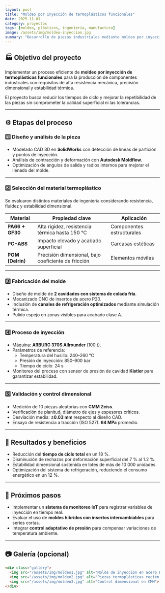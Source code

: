 ```yaml
---
layout: post
title: "Moldeo por inyección de termoplásticos funcionales"
date: 2025-11-01
category: proyectos
tags: [moldeo, plásticos, ingeniería, manufactura]
image: /assets/img/moldeo-inyeccion.jpg
summary: "Desarrollo de piezas industriales mediante moldeo por inyección de materiales termoplásticos de alta resistencia, optimizando tiempos de ciclo y precisión dimensional."
---
```


## 🏭 Objetivo del proyecto

Implementar un proceso eficiente de **moldeo por inyección de termoplásticos funcionales** para la producción de componentes industriales con requisitos de alta resistencia mecánica, precisión dimensional y estabilidad térmica.

El proyecto busca reducir los tiempos de ciclo y mejorar la repetibilidad de las piezas sin comprometer la calidad superficial ni las tolerancias.

---

## ⚙️ Etapas del proceso

### 1️⃣ Diseño y análisis de la pieza

- Modelado CAD 3D en **SolidWorks** con detección de líneas de partición y puntos de inyección.  
- Análisis de contracción y deformación con **Autodesk Moldflow**.  
- Optimización de ángulos de salida y radios internos para mejorar el llenado del molde.

---

### 2️⃣ Selección del material termoplástico

Se evaluaron distintos materiales de ingeniería considerando resistencia, fluidez y estabilidad dimensional.

| Material | Propiedad clave | Aplicación |
|-----------|-----------------|-------------|
| **PA66 + GF30** | Alta rigidez, resistencia térmica hasta 150 °C | Componentes estructurales |
| **PC-ABS** | Impacto elevado y acabado superficial | Carcasas estéticas |
| **POM (Delrin)** | Precisión dimensional, bajo coeficiente de fricción | Elementos móviles |

---

### 3️⃣ Fabricación del molde

- Diseño de molde de **2 cavidades con sistema de colada fría**.  
- Mecanizado CNC de insertos de acero P20.  
- Inclusión de **canales de refrigeración optimizados** mediante simulación térmica.  
- Pulido espejo en zonas visibles para acabado clase A.

---

### 4️⃣ Proceso de inyección

- Máquina: **ARBURG 370S Allrounder** (100 t).  
- Parámetros de referencia:
  - Temperatura del husillo: 240–260 °C  
  - Presión de inyección: 850–900 bar  
  - Tiempo de ciclo: 24 s  
- Monitoreo del proceso con sensor de presión de cavidad **Kistler** para garantizar estabilidad.

---

### 5️⃣ Validación y control dimensional

- Medición de 10 piezas aleatorias con **CMM Zeiss**.  
- Verificación de planitud, diámetro de ejes y espesores críticos.  
- Desviación media: **±0.03 mm** respecto al diseño CAD.  
- Ensayo de resistencia a tracción (ISO 527): **64 MPa** promedio.

---

## 🧠 Resultados y beneficios

- Reducción del **tiempo de ciclo total** en un 18 %.  
- Disminución de rechazos por deformación superficial del 7 % al 1.2 %.  
- Estabilidad dimensional sostenida en lotes de más de 10 000 unidades.  
- Optimización del sistema de refrigeración, reduciendo el consumo energético en un 12 %.

---

## 🚀 Próximos pasos

- Implementar un **sistema de monitoreo IoT** para registrar variables de inyección en tiempo real.  
- Evaluar el uso de **moldes híbridos con insertos intercambiables** para series cortas.  
- Integrar **control adaptativo de presión** para compensar variaciones de temperatura ambiente.

---

## 📷 Galería (opcional)

```html
<div class="gallery">
  <img src="/assets/img/moldeo1.jpg" alt="Molde de inyección en acero P20">
  <img src="/assets/img/moldeo2.jpg" alt="Piezas termoplásticas recién inyectadas">
  <img src="/assets/img/moldeo3.jpg" alt="Control dimensional en CMM">
</div>
